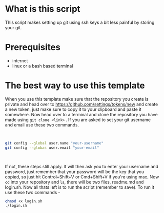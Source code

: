 # What is this script
This script makes setting up git using ssh keys a bit less painful by storing your git.   

# Prerequisites
- internet 
- linux or a bash based terminal

# The best way to use this template
When you use this template make sure that the repository you create is private and head over to https://github.com/settings/tokens/new and create a new token, just make sure to copy it to your clipboard and paste it somewhere. Now head over to a terminal and clone the repository you have made using `git clone <link>` . If you are asked to set your git username and email use these two commands.

<br>

```bash
git config --global user.name "your-username"
git config --globas user.email "your-email"
```

<br>

If not, these steps still apply. It will then ask you to enter your username and password, just remember that your password will be the key that you copied, so just hit Control+Shift+V or Cmd+Shift+V if you're using mac. Now `cd` into your repository and `ls`, there will be two files, readme.md and login.sh. Now all thats left is to run the script (remember to save). To run it use these two commands -

```bash 
chmod +x login.sh    
./login.sh
```
